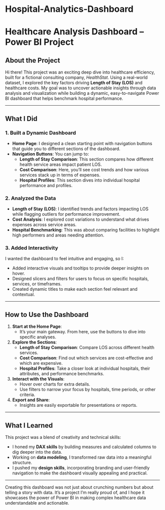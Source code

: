 # Hospital-Analytics-Dashboard
# **Healthcare Analysis Dashboard – Power BI Project**

## **About the Project**
Hi there! This project was an exciting deep dive into healthcare efficiency, built for a fictional consulting company, *HealthStat*. Using a real-world dataset, I explored the key factors driving **Length of Stay (LOS)** and healthcare costs. My goal was to uncover actionable insights through data analysis and visualization while building a dynamic, easy-to-navigate Power BI dashboard that helps benchmark hospital performance.  

---

## **What I Did**
### **1. Built a Dynamic Dashboard**
- **Home Page**: I designed a clean starting point with navigation buttons that guide you to different sections of the dashboard.
- **Navigation Buttons**: You can jump to:
  - **Length of Stay Comparison**: This section compares how different health service areas impact patient LOS.
  - **Cost Comparison**: Here, you’ll see cost trends and how various services stack up in terms of expenses.
  - **Hospital Profiles**: This section dives into individual hospital performance and profiles.

### **2. Analyzed the Data**
- **Length of Stay (LOS)**: I identified trends and factors impacting LOS while flagging outliers for performance improvement.
- **Cost Analysis**: I explored cost variations to understand what drives expenses across service areas.
- **Hospital Benchmarking**: This was about comparing facilities to highlight high performers and areas needing attention.

### **3. Added Interactivity**
I wanted the dashboard to feel intuitive and engaging, so I:
- Added interactive visuals and tooltips to provide deeper insights on hover.
- Designed slicers and filters for users to focus on specific hospitals, services, or timeframes.
- Created dynamic titles to make each section feel relevant and contextual.

---

## **How to Use the Dashboard**
1. **Start at the Home Page**:
   - It’s your main gateway. From here, use the buttons to dive into specific analyses.  
2. **Explore the Sections**:
   - **Length of Stay Comparison**: Compare LOS across different health services.  
   - **Cost Comparison**: Find out which services are cost-effective and which are expensive.
   - **Hospital Profiles**: Take a closer look at individual hospitals, their attributes, and performance benchmarks.
3. **Interact with the Visuals**:
   - Hover over charts for extra details.
   - Use filters to narrow your focus by hospitals, time periods, or other criteria.
4. **Export and Share**:
   - Insights are easily exportable for presentations or reports.

---

## **What I Learned**
This project was a blend of creativity and technical skills:
- I honed my **DAX skills** by building measures and calculated columns to dig deeper into the data.
- Working on **data modeling**, I transformed raw data into a meaningful structure.
- I pushed my **design skills**, incorporating branding and user-friendly navigation to make the dashboard visually appealing and practical.

---

Creating this dashboard was not just about crunching numbers but about telling a story with data. It’s a project I’m really proud of, and I hope it showcases the power of Power BI in making complex healthcare data understandable and actionable.
